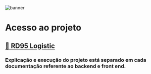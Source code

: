 <img src='https://ik.imagekit.io/b5di91ako/task-manager-client-gray.vercel.app__page=1.png?updatedAt=1692041700518' alt='banner'/>

# Acesso ao projeto

## [🔗 RD95 Logistic](https://task-manager-client-gray.vercel.app/)

### Explicação e execução do projeto está separado em cada documentação referente ao backend e front end.
